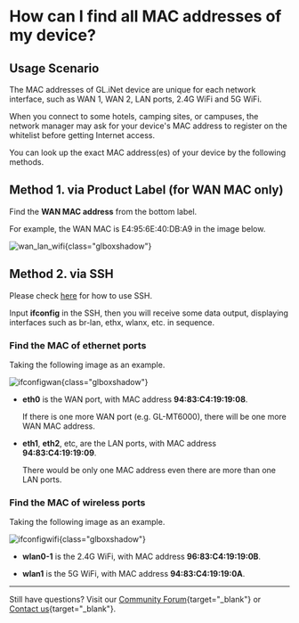# How can I find all MAC addresses of my device?

## Usage Scenario

The MAC addresses of GL.iNet device are unique for each network interface, such as WAN 1, WAN 2, LAN ports, 2.4G WiFi and 5G WiFi.

When you connect to some hotels, camping sites, or campuses, the network manager may ask for your device's MAC address to register on the whitelist before getting Internet access. 

You can look up the exact MAC address(es) of your device by the following methods.

## Method 1. via Product Label (for WAN MAC only)

Find the **WAN MAC address** from the bottom label.

For example, the WAN MAC is E4:95:6E:40:DB:A9 in the image below.

![wan_lan_wifi](https://static.gl-inet.com/docs/router/en/4/tutorials/where_to_find_the_device_id_mac_sn/wan_lan_wifi.png){class="glboxshadow"}

## Method 2. via SSH

Please check [here](https://docs.gl-inet.com/router/en/4/tutorials/ssh_log_in_to_the_router/) for how to use SSH.

Input **ifconfig** in the SSH, then you will receive some data output, displaying interfaces such as br-lan, ethx, wlanx, etc. in sequence.

### Find the MAC of ethernet ports

Taking the following image as an example.

![ifconfigwan](https://static.gl-inet.com/docs/router/en/4/tutorials/where_to_find_the_device_id_mac_sn/ifcongwan.jpg){class="glboxshadow"}

- **eth0** is the WAN port, with MAC address **94:83:C4:19:19:08**. 

    If there is one more WAN port (e.g. GL-MT6000), there will be one more WAN MAC address.

- **eth1**, **eth2**, etc, are the LAN ports, with MAC address **94:83:C4:19:19:09**. 

    There would be only one MAC address even there are more than one LAN ports.

### Find the MAC of wireless ports

Taking the following image as an example.

![ifconfigwifi](https://static.gl-inet.com/docs/router/en/4/tutorials/where_to_find_the_device_id_mac_sn/ifcongwifi.jpg){class="glboxshadow"}

- **wlan0-1** is the 2.4G WiFi, with MAC address **96:83:C4:19:19:0B**.

- **wlan1** is the 5G WiFi, with MAC address **94:83:C4:19:19:0A**.

---

Still have questions? Visit our [Community Forum](https://forum.gl-inet.com){target="_blank"} or [Contact us](https://www.gl-inet.com/contacts/){target="_blank"}.
